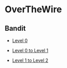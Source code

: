 # OverTheWire

## Bandit

- [Level 0](https://github.com/DucThinh47/OverTheWire/blob/main/Bandit/Level_0.md)

- [Level 0 to Level 1](https://github.com/DucThinh47/OverTheWire/blob/main/Bandit/Level_0_to_Level_1.md)

- [Level 1 to Level 2](https://github.com/DucThinh47/OverTheWire/blob/main/Bandit/Level_1_to_Level_2.md)

